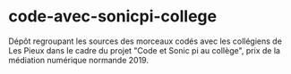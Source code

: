 # code-avec-sonicpi-college
Dépôt regroupant les sources des morceaux codés avec les collégiens de Les Pieux dans le cadre du projet "Code et Sonic pi au collège", prix de la médiation numérique normande 2019.
